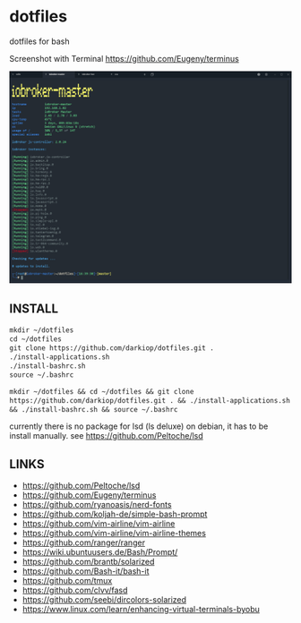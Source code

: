 # dotfiles
dotfiles for bash

Screenshot with Terminal https://github.com/Eugeny/terminus

![Screenshot](screenshot.png)

## INSTALL
```
mkdir ~/dotfiles
cd ~/dotfiles
git clone https://github.com/darkiop/dotfiles.git .
./install-applications.sh
./install-bashrc.sh
source ~/.bashrc
```

```
mkdir ~/dotfiles && cd ~/dotfiles && git clone https://github.com/darkiop/dotfiles.git . && ./install-applications.sh && ./install-bashrc.sh && source ~/.bashrc
```

currently there is no package for lsd (ls deluxe) on debian, it has to be install manually. see https://github.com/Peltoche/lsd

## LINKS
- https://github.com/Peltoche/lsd
- https://github.com/Eugeny/terminus
- https://github.com/ryanoasis/nerd-fonts
- https://github.com/koljah-de/simple-bash-prompt
- https://github.com/vim-airline/vim-airline
- https://github.com/vim-airline/vim-airline-themes
- https://github.com/ranger/ranger
- https://wiki.ubuntuusers.de/Bash/Prompt/
- https://github.com/brantb/solarized
- https://github.com/Bash-it/bash-it
- https://github.com/tmux
- https://github.com/clvv/fasd
- https://github.com/seebi/dircolors-solarized
- https://www.linux.com/learn/enhancing-virtual-terminals-byobu
